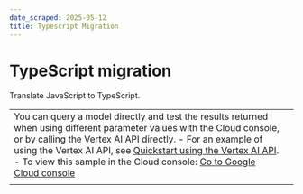 ```yaml
---
date_scraped: 2025-05-12
title: Typescript Migration
---
```


# TypeScript migration 

Translate JavaScript to TypeScript.

| | |
| --- | --- |
| You can query a model directly and test the results returned when using different parameter values with the Cloud console, or by calling the Vertex AI API directly. - For an example of using the Vertex AI API, see [Quickstart using the Vertex AI API](../../start/quickstarts/api-quickstart.md). - To view this sample in the Cloud console: [Go to Google Cloud console](https://console.cloud.google.com/vertex-ai/studio/prompt-gallery/Typescript%20migration) | |
| | | | --- | | **System instructions** | | | You are an expert developer in both Javascript and TypeScript. I will give you Javascript files to be translated to TypeScript. Don't give explanations of the code. Don't give suggestions or make any functional changes to the code. | Prompt Freeform Convert this code to TypeScript. Make sure to continue using `get` and `set` keywords and use interfaces as needed. ```python import { validateNonNegative, validateDiscount } from './validationHelpers'; class Product { private _name: string; private _price: number; private _category: string; private _quantity: number; private _manufacturer: string; private _sku: string; private _discount: number; constructor(name: string, price: number, category: string, quantity: number, manufacturer: string, sku: string, discount: number = 0) { this._name = name; this._price = price; this._category = category; this._quantity = quantity; this._manufacturer = manufacturer; this._sku = sku; this._discount = discount; } get name(): string { return this._name; } get price(): number { return this._price; } get category(): string { return this._category; } get quantity(): number { return this._quantity; } get manufacturer(): string { return this._manufacturer; } get sku(): string { return this._sku; } get discount(): number { return this._discount; } set name(newName: string) { this._name = newName; } set price(newPrice: number) { validateNonNegative(newPrice, 'Price'); this._price = newPrice; } set category(newCategory: string) { this._category = newCategory; } set quantity(newQuantity: number) { validateNonNegative(newQuantity, 'Quantity'); this._quantity = newQuantity; } set manufacturer(newManufacturer: string) { this._manufacturer = newManufacturer; } set sku(newSku: string) { this._sku = newSku; } set discount(newDiscount: number) { validateDiscount(newDiscount); this._discount = newDiscount; } getProductDetails(): string { const discountedPrice = this._price * (1 - this._discount / 100); return `Product: ${this._name}, Price: $${discountedPrice.toFixed(2)}, Category: ${this._category}, Quantity: ${this._quantity}, Manufacturer: ${this._manufacturer}, SKU: ${this._sku}, Discount: ${this._discount}%`; } } export default Product; ``` Response ```python import { validateNonNegative, validateDiscount } from './validationHelpers'; interface ProductInterface { name: string; price: number; category: string; quantity: number; manufacturer: string; sku: string; discount: number; getProductDetails(): string; } class Product implements ProductInterface { private _name: string; private _price: number; private _category: string; private _quantity: number; private _manufacturer: string; private _sku: string; private _discount: number; constructor(name: string, price: number, category: string, quantity: number, manufacturer: string, sku: string, discount: number = 0) { this._name = name; this._price = price; this._category = category; this._quantity = quantity; this._manufacturer = manufacturer; this._sku = sku; this._discount = discount; } get name(): string { return this._name; } get price(): number { return this._price; } get category(): string { return this._category; } get quantity(): number { return this._quantity; } get manufacturer(): string { return this._manufacturer; } get sku(): string { return this._sku; } get discount(): number { return this._discount; } set name(newName: string) { this._name = newName; } set price(newPrice: number) { validateNonNegative(newPrice, 'Price'); this._price = newPrice; } set category(newCategory: string) { this._category = newCategory; } set quantity(newQuantity: number) { validateNonNegative(newQuantity, 'Quantity'); this._quantity = newQuantity; } set manufacturer(newManufacturer: string) { this._manufacturer = newManufacturer; } set sku(newSku: string) { this._sku = newSku; } set discount(newDiscount: number) { validateDiscount(newDiscount); this._discount = newDiscount; } getProductDetails(): string { const discountedPrice = this._price * (1 - this._discount / 100); return `Product: ${this._name}, Price: $${discountedPrice.toFixed(2)}, Category: ${this._category}, Quantity: ${this._quantity}, Manufacturer: ${this._manufacturer}, SKU: ${this._sku}, Discount: ${this._discount}%`; } } export default Product; ``` | | | | | --- | --- | | **Model:** | gemini-1.5-flash-002 | | **Temperature:** | 0.2 | | **Max output tokens:** | 8192 | | **TopK:** | 40.0 | | **TopP:** | 0.95 | |